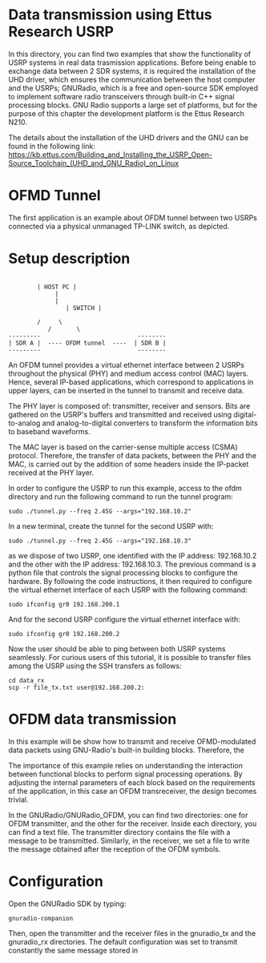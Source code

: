 
# Data transmission using Ettus Research USRP #
In this directory, you can find two examples that show the functionality of USRP systems in real
data trasmission applications. Before being enable to exchange data between 2 SDR systems, it is
required the installation of the UHD driver, which ensures the communication between the host computer and the USRPs; GNURadio, which is a free and open-source SDK employed to implement software radio transceivers through built-in C++ signal processing blocks. GNU Radio supports a large set of platforms, but for the purpose of this chapter the development platform is the Ettus Research N210.

The details about the installation of the UHD drivers and the GNU can be found in the following link: 
https://kb.ettus.com/Building_and_Installing_the_USRP_Open-Source_Toolchain_(UHD_and_GNU_Radio)_on_Linux

# OFMD Tunnel #
The first application is an example about OFDM tunnel between two USRPs connected via a physical 
unmanaged TP-LINK switch, as depicted.

# Setup description
````Text

		| HOST PC |
		     |	
		     |
                | SWITCH | 

		/	  \
	       /	   \
---------                           -------- 
| SDR A |  ---- OFDM tunnel  ----  | SDR B |
---------                           -------- 
````
An OFDM tunnel provides a virtual ethernet interface between 2 USRPs throughout the physical (PHY) and medium access control (MAC) layers. Hence, several IP-based applications, which correspond to applications in upper layers, can be inserted in the tunnel to transmit and receive data. 

The PHY layer is composed of: transmitter, receiver and sensors. 
Bits are gathered on the USRP's buffers and transmitted and received using digital-to-analog and analog-to-digital converters to transform the information bits to baseband waveforms. 

The MAC layer is based on the carrier-sense multiple access (CSMA) protocol. Therefore, the transfer of data packets, between the PHY and the MAC, is carried out by the addition of some
headers inside the IP-packet received at the PHY layer.

In order to configure the USRP to run this example, access to the ofdm directory and run the following command to run the tunnel program:

````Text
sudo ./tunnel.py --freq 2.45G --args="192.168.10.2"
````

In a new terminal, create the tunnel for the second USRP with:

````Text
sudo ./tunnel.py --freq 2.45G --args="192.168.10.3"
````

as we dispose of two USRP, one identified with the IP address: 192.168.10.2 and the other with the 
IP address: 192.168.10.3. The previous command is a python file that controls the signal processing blocks to configure the hardware. By following the code instructions, it then required
to configure the virtual ethernet interface of each USRP with the following command:

````Text
sudo ifconfig gr0 192.168.200.1
````

And for the second USRP configure the virtual ethernet interface with:

````Text
sudo ifconfig gr0 192.168.200.2
````

Now the user should be able to ping between both USRP systems seamlessly. For curious users of this
tutorial, it is possible to transfer files among the USRP using the SSH transfers as follows:

````Text
cd data_rx
scp -r file_tx.txt user@192.168.200.2:
````

# OFDM data transmission #

In this example will be show how to transmit and receive OFMD-modulated data packets using GNU-Radio's built-in building blocks. Therefore, the 


The importance of this example relies on understanding the interaction between functional blocks to perform signal processing operations. By adjusting the internal parameters of each block
based on the requirements of the application, in this case an OFDM transreceiver, the design
becomes trivial.


In the GNURadio/GNURadio_OFDM, you can find two directories: one for OFDM transmitter, and the other for the receiver. Inside each directory, you can find a text file. The transmitter directory contains the file with a message to be transmitted. Similarly, in the receiver,
we set a file to write the message obtained after the reception of the OFDM symbols.

# Configuration

Open the GNURadio SDK by typing:

````Text
gnuradio-companion
````

Then, open the transmitter and the receiver files in the gnuradio_tx and the gnuradio_rx directories. The default configuration was set to transmit constantly the same message stored in

